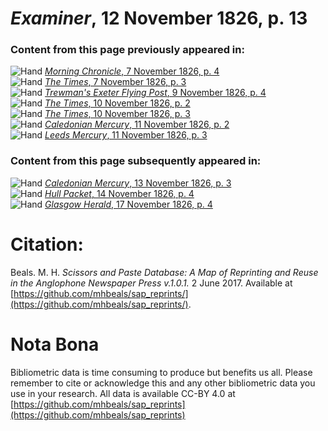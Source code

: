 # *Examiner*, 12 November 1826, p. 13  
  
### Content from this page previously appeared in:  
![Hand](http://scissorsandpaste.net/wp-content/uploads/2017/06/smallhandpointer.png) [*Morning Chronicle*, 7 November 1826, p. 4](https://mhbeals.github.io/sap_html/Morning-Chronicle/Morning-Chronicle-7-November-1826-p-4)  
![Hand](http://scissorsandpaste.net/wp-content/uploads/2017/06/smallhandpointer.png) [*The Times*, 7 November 1826, p. 3](https://mhbeals.github.io/sap_html/The-Times/The-Times-7-November-1826-p-3)  
![Hand](http://scissorsandpaste.net/wp-content/uploads/2017/06/smallhandpointer.png) [*Trewman's Exeter Flying Post*, 9 November 1826, p. 4](https://mhbeals.github.io/sap_html/Trewman's-Exeter-Flying-Post/Trewman's-Exeter-Flying-Post-9-November-1826-p-4)  
![Hand](http://scissorsandpaste.net/wp-content/uploads/2017/06/smallhandpointer.png) [*The Times*, 10 November 1826, p. 2](https://mhbeals.github.io/sap_html/The-Times/The-Times-10-November-1826-p-2)  
![Hand](http://scissorsandpaste.net/wp-content/uploads/2017/06/smallhandpointer.png) [*The Times*, 10 November 1826, p. 3](https://mhbeals.github.io/sap_html/The-Times/The-Times-10-November-1826-p-3)  
![Hand](http://scissorsandpaste.net/wp-content/uploads/2017/06/smallhandpointer.png) [*Caledonian Mercury*, 11 November 1826, p. 2](https://mhbeals.github.io/sap_html/Caledonian-Mercury/Caledonian-Mercury-11-November-1826-p-2)  
![Hand](http://scissorsandpaste.net/wp-content/uploads/2017/06/smallhandpointer.png) [*Leeds Mercury*, 11 November 1826, p. 3](https://mhbeals.github.io/sap_html/Leeds-Mercury/Leeds-Mercury-11-November-1826-p-3)  
  
### Content from this page subsequently appeared in:  
![Hand](http://scissorsandpaste.net/wp-content/uploads/2017/06/smallhandpointer.png) [*Caledonian Mercury*, 13 November 1826, p. 3](https://mhbeals.github.io/sap_html/Caledonian-Mercury/Caledonian-Mercury-13-November-1826-p-3)  
![Hand](http://scissorsandpaste.net/wp-content/uploads/2017/06/smallhandpointer.png) [*Hull Packet*, 14 November 1826, p. 4](https://mhbeals.github.io/sap_html/Hull-Packet/Hull-Packet-14-November-1826-p-4)  
![Hand](http://scissorsandpaste.net/wp-content/uploads/2017/06/smallhandpointer.png) [*Glasgow Herald*, 17 November 1826, p. 4](https://mhbeals.github.io/sap_html/Glasgow-Herald/Glasgow-Herald-17-November-1826-p-4)  


# Citation: 

Beals. M. H. *Scissors and Paste Database: A Map of Reprinting and Reuse in the Anglophone Newspaper Press v.1.0.1.* 2 June 2017. Available at [https://github.com/mhbeals/sap_reprints/](https://github.com/mhbeals/sap_reprints/). 

# Nota Bona

Bibliometric data is time consuming to produce but benefits us all. Please remember to cite or acknowledge this and any other bibliometric data you use in your research. All data is available CC-BY 4.0 at [https://github.com/mhbeals/sap_reprints](https://github.com/mhbeals/sap_reprints)